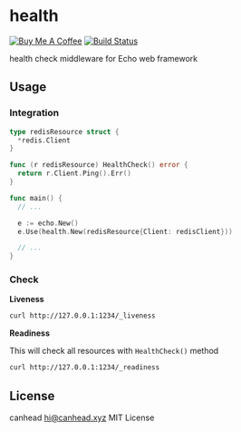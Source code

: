# health

<a href="https://www.buymeacoffee.com/virtcanhead" target="_blank"><img src="https://www.buymeacoffee.com/assets/img/custom_images/orange_img.png" alt="Buy Me A Coffee" style="height: auto !important;width: auto !important;" ></a>
[![Build Status](https://travis-ci.org/virtcanhead/health.svg?branch=master)](https://travis-ci.org/virtcanhead/health)

health check middleware for Echo web framework

## Usage

### Integration

```go
type redisResource struct {
  *redis.Client
}

func (r redisResource) HealthCheck() error {
  return r.Client.Ping().Err()
}

func main() {
  // ...

  e := echo.New()
  e.Use(health.New(redisResource{Client: redisClient}))

  // ...
}

```

### Check

**Liveness**

```bash
curl http://127.0.0.1:1234/_liveness
```

**Readiness**

This will check all resources with `HealthCheck()` method

```bash
curl http://127.0.0.1:1234/_readiness
```

## License

canhead <hi@canhead.xyz> MIT License

